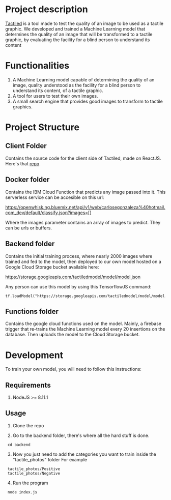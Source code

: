 # Project description

[Tactiled](https://tactiled.firebaseapp.com/) is a tool made to test the quality of an image to be used as a tactile graphic. We developed and trained a Machine Learning model that determines the quality of an image that will be transformed to a tactile graphic, by evaluating the facility for a blind person to understand its content

# Functionalities
1. A Machine Learning model capable of determining the quality of an image, quality understood as the facility for a blind person to understand its content, of a tactile graphic. 
2. A tool for users to test their own images. 
3. A small search engine that provides good images to transform to tactile graphics.

# Project Structure


## Client Folder

Contains the source code for the client side of Tactiled, made on ReactJS. Here's that [repo](https://github.com/cegonzalv/tactileFinderClient)

## Docker folder

Contains the IBM Cloud Function that predicts any image passed into it. This serverless service can be accesible on this url: 

https://openwhisk.ng.bluemix.net/api/v1/web/carlosegonzaleza%40hotmail.com_dev/default/classify.json?images=[]

Where the images parameter contains an array of images to predict. They can be urls or buffers.

## Backend folder

Contains the initial training process, where nearly 2000 images where trained and fed to the model, then deployed to our own model hosted on a Google Cloud Storage bucket available here:

https://storage.googleapis.com/tactiledmodel/model/model.json

Any person can use this model by using this TensorflowJS command:

```
tf.loadModel("https://storage.googleapis.com/tactiledmodel/model/model.json")
```

## Functions folder

Contains the google cloud functions used on the model. Mainly, a firebase trigger that re-trains the Machine Learning model every 20 insertions on the database. Then uploads the model to the Cloud Storage bucket.

# Development

To train your own model, you will need to follow this instructions:

## Requirements

1. NodeJS >= 8.11.1

## Usage 

1. Clone the repo

2. Go to the backend folder, there's where all the hard stuff is done.
```
 cd backend
```

3. Now you just need to add the categories you want to train inside the "tactile_photos" folder 
For example
```
 tactile_photos/Positive
 tactile_photos/Negative
```
4. Run the program
```
 node index.js
```
